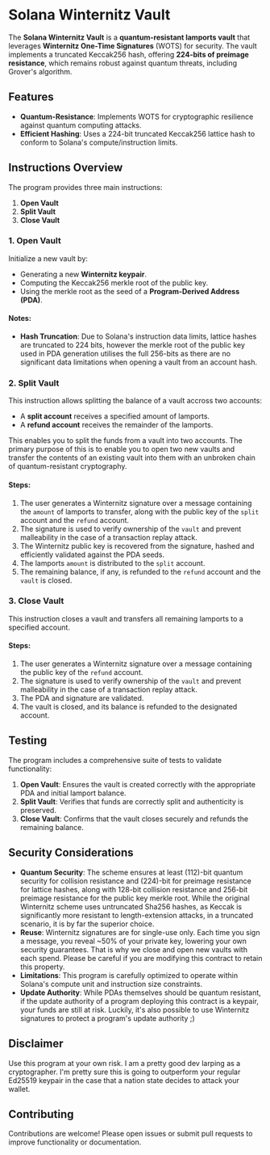 # Solana Winternitz Vault

The **Solana Winternitz Vault** is a **quantum-resistant lamports vault** that leverages **Winternitz One-Time Signatures** (WOTS) for security. The vault implements a truncated Keccak256 hash, offering **224-bits of preimage resistance**, which remains robust against quantum threats, including Grover's algorithm.

## Features

- **Quantum-Resistance**: Implements WOTS for cryptographic resilience against quantum computing attacks.
- **Efficient Hashing**: Uses a 224-bit truncated Keccak256 lattice hash to conform to Solana's compute/instruction limits.

## Instructions Overview

The program provides three main instructions:

1. **Open Vault**
2. **Split Vault**
3. **Close Vault**

### 1. Open Vault

Initialize a new vault by:

- Generating a new **Winternitz keypair**.
- Computing the Keccak256 merkle root of the public key.
- Using the merkle root as the seed of a **Program-Derived Address (PDA)**.

#### Notes:
- **Hash Truncation**: Due to Solana's instruction data limits, lattice hashes are truncated to 224 bits, however the merkle root of the public key used in PDA generation utilises the full 256-bits as there are no significant data limitations when opening a vault from an account hash.

### 2. Split Vault

This instruction allows splitting the balance of a vault accross two accounts:

- A **split account** receives a specified amount of lamports.
- A **refund account** receives the remainder of the lamports.

This enables you to split the funds from a vault into two accounts. The primary purpose of this is to enable you to open two new vaults and transfer the contents of an existing vault into them with an unbroken chain of quantum-resistant cryptography.

#### Steps:
1. The user generates a Winternitz signature over a message containing the `amount` of lamports to transfer, along with the public key of the `split` account and the `refund` account.
2. The signature is used to verify ownership of the `vault` and prevent malleability in the case of a transaction replay attack.
3. The Winternitz public key is recovered from the signature, hashed and efficiently validated against the PDA seeds.
4. The lamports `amount` is distributed to the `split` account.
5. The remaining balance, if any, is refunded to the `refund` account and the `vault` is closed.

### 3. Close Vault

This instruction closes a vault and transfers all remaining lamports to a specified account.

#### Steps:
1. The user generates a Winternitz signature over a message containing the public key of the `refund` account.
2. The signature is used to verify ownership of the `vault` and prevent malleability in the case of a transaction replay attack.
3. The PDA and signature are validated.
4. The vault is closed, and its balance is refunded to the designated account.

## Testing

The program includes a comprehensive suite of tests to validate functionality:

1. **Open Vault**: Ensures the vault is created correctly with the appropriate PDA and initial lamport balance.
2. **Split Vault**: Verifies that funds are correctly split and authenticity is preserved.
3. **Close Vault**: Confirms that the vault closes securely and refunds the remaining balance.

## Security Considerations

- **Quantum Security**: The scheme ensures at least \(112\)-bit quantum security for collision resistance and \(224\)-bit for preimage resistance for lattice hashes, along with 128-bit collision resistance and 256-bit preimage resistance for the public key merkle root. While the original Winternitz scheme uses untruncated Sha256 hashes, as Keccak is significantly more resistant to length-extension attacks, in a truncated scenario, it is by far the superior choice.
- **Reuse**: Winternitz signatures are for single-use only. Each time you sign a message, you reveal ~50% of your private key, lowering your own security guarantees. That is why we close and open new vaults with each spend. Please be careful if you are modifying this contract to retain this property.
- **Limitations**: This program is carefully optimized to operate within Solana's compute unit and instruction size constraints.
- **Update Authority**: While PDAs themselves should be quantum resistant, if the update authority of a program deploying this contract is a keypair, your funds are still at risk. Luckily, it's also possible to use Winternitz signatures to protect a program's update authority ;)

## Disclaimer

Use this program at your own risk. I am a pretty good dev larping as a cryptographer. I'm pretty sure this is going to outperform your regular Ed25519 keypair in the case that a nation state decides to attack your wallet. 

## Contributing

Contributions are welcome! Please open issues or submit pull requests to improve functionality or documentation.
